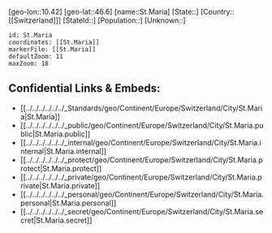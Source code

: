 ﻿---
location: [46.6,10.42]
mapzoom: [7,12] 
mapmarker: city 
type: City
tags:
- geo/City


SpocWebEntityId: 34473
isDeleted: false
confidential: public

---
[geo-lon::10.42]
[geo-lat::46.6]
[name::St.Maria]
[State::]
[Country::[[Switzerland]]]
[StateId::]
[Population::]
[Unknown::]


```leaflet
id: St.Maria
coordinates: [[St.Maria]]
markerFile: [[St.Maria]]
defaultZoom: 11 
maxZoom: 18
```


## Confidential Links & Embeds: 
- [[../../../../../../_Standards/geo/Continent/Europe/Switzerland/City/St.Maria|St.Maria]] 
- [[../../../../../../_public/geo/Continent/Europe/Switzerland/City/St.Maria.public|St.Maria.public]] 
- [[../../../../../../_internal/geo/Continent/Europe/Switzerland/City/St.Maria.internal|St.Maria.internal]] 
- [[../../../../../../_protect/geo/Continent/Europe/Switzerland/City/St.Maria.protect|St.Maria.protect]] 
- [[../../../../../../_private/geo/Continent/Europe/Switzerland/City/St.Maria.private|St.Maria.private]] 
- [[../../../../../../_personal/geo/Continent/Europe/Switzerland/City/St.Maria.personal|St.Maria.personal]] 
- [[../../../../../../_secret/geo/Continent/Europe/Switzerland/City/St.Maria.secret|St.Maria.secret]] 
